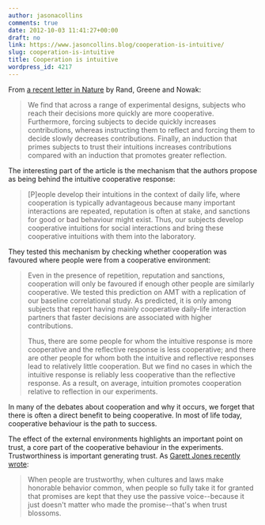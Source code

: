 ```yaml
---
author: jasonacollins
comments: true
date: 2012-10-03 11:41:27+00:00
draft: no
link: https://www.jasoncollins.blog/cooperation-is-intuitive/
slug: cooperation-is-intuitive
title: Cooperation is intuitive
wordpress_id: 4217
---
```


From [a recent letter in Nature](http://www.nature.com/nature/journal/v489/n7416/full/nature11467.html) by Rand, Greene and Nowak:


<blockquote>We find that across a range of experimental designs, subjects who reach their decisions more quickly are more cooperative. Furthermore, forcing subjects to decide quickly increases contributions, whereas instructing them to reflect and forcing them to decide slowly decreases contributions. Finally, an induction that primes subjects to trust their intuitions increases contributions compared with an induction that promotes greater reflection.</blockquote>



The interesting part of the article is the mechanism that the authors propose as being behind the intuitive cooperative response:



<blockquote>[P]eople develop their intuitions in the context of daily life, where cooperation is typically advantageous because many important interactions are repeated, reputation is often at stake, and sanctions for good or bad behaviour might exist. Thus, our subjects develop cooperative intuitions for social interactions and bring these cooperative intuitions with them into the laboratory.</blockquote>



They tested this mechanism by checking whether cooperation was favoured where people were from a cooperative environment:



<blockquote>Even in the presence of repetition, reputation and sanctions, cooperation will only be favoured if enough other people are similarly cooperative. We tested this prediction on AMT with a replication of our baseline correlational study. As predicted, it is only among subjects that report having mainly cooperative daily-life interaction partners that faster decisions are associated with higher contributions.

Thus, there are some people for whom the intuitive response is more cooperative and the reflective response is less cooperative; and there are other people for whom both the intuitive and reflective responses lead to relatively little cooperation. But we find no cases in which the intuitive response is reliably less cooperative than the reflective response. As a result, on average, intuition promotes cooperation relative to reflection in our experiments.</blockquote>



In many of the debates about cooperation and why it occurs, we forget that there is often a direct benefit to being cooperative. In most of life today, cooperative behaviour is the path to success.

The effect of the external environments highlights an important point on trust, a core part of the cooperative behaviour in the experiments. Trustworthiness is important generating trust. As [Garett Jones recently wrote](http://econlog.econlib.org/archives/2012/09/trustworthiness.html):



<blockquote>When people are trustworthy, when cultures and laws make honorable behavior common, when people so fully take it for granted that promises are kept that they use the passive voice--because it just doesn't matter who made the promise--that's when trust blossoms.</blockquote>
